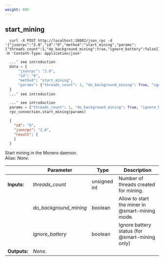 ```yaml
---
weight: 805
---
```


## **start_mining**

```shell
  curl -X POST http://localhost:18082/json_rpc -d '{"jsonrpc":"2.0","id":"0","method":"start_mining","params":{"threads_count":1,"do_background_mining":true,"ignore_battery":false}}' -H 'Content-Type: application/json'
```
```python
  ...^ see introduction
  data = {
      "jsonrpc": "2.0",
      "id": "0",
      "method": "start_mining",
      "params": {"threads_count": 1, "do_background_mining": True, "ignore_battery": False},
  }
  ...^ see introduction
```
```py
  ...^ see introduction
  params = {"threads_count": 1, "do_background_mining": True, "ignore_battery": False}
  rpc_connection.start_mining(params)
```
```json
  {
    "id": "0",
    "jsonrpc": "2.0",
    "result": {
    }
  }
```
Start mining in the Monero daemon.  
Alias: *None*.  

|             | Parameter              | Type         | Description
| ---         | ---                    | ---          | ---
|**Inputs:**  | *threads_count*        | unsigned int | Number of threads created for mining.
|             | *do_background_mining* | boolean      | Allow to start the miner in @smart-mining mode.
|             | *ignore_battery*       | boolean      | Ignore battery status (for @smart-mining only)
|**Outputs:** | *None*.                |              |